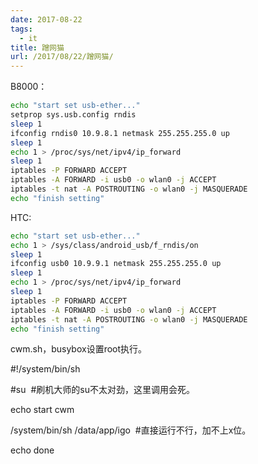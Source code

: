 ```yaml
---
date: 2017-08-22
tags:
  - it
title: 蹭网猫
url: /2017/08/22/蹭网猫/
---
```




B8000：
~~~ bash
echo "start set usb-ether..."
setprop sys.usb.config rndis
sleep 1
ifconfig rndis0 10.9.8.1 netmask 255.255.255.0 up
sleep 1
echo 1 > /proc/sys/net/ipv4/ip_forward
sleep 1
iptables -P FORWARD ACCEPT
iptables -A FORWARD -i usb0 -o wlan0 -j ACCEPT
iptables -t nat -A POSTROUTING -o wlan0 -j MASQUERADE
echo "finish setting"
~~~
HTC:
~~~ bash
echo "start set usb-ether..."
echo 1 > /sys/class/android_usb/f_rndis/on
sleep 1
ifconfig usb0 10.9.9.1 netmask 255.255.255.0 up
sleep 1
echo 1 > /proc/sys/net/ipv4/ip_forward
sleep 1
iptables -P FORWARD ACCEPT
iptables -A FORWARD -i usb0 -o wlan0 -j ACCEPT
iptables -t nat -A POSTROUTING -o wlan0 -j MASQUERADE
echo "finish setting"
~~~

cwm.sh，busybox设置root执行。

#!/system/bin/sh

#su  #刷机大师的su不太对劲，这里调用会死。

echo start cwm

/system/bin/sh /data/app/igo  #直接运行不行，加不上x位。

echo done
